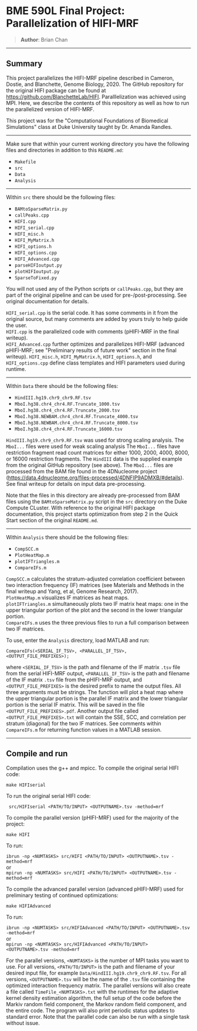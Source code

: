 # BME 590L Final Project: Parallelization of HIFI-MRF    
>**Author**: Brian Chan  
----------
## Summary  
This project parallelizes the HIFI-MRF pipeline described in Cameron, Dostie, and Blanchette, Genome Biology, 2020. The GitHub repository for the original HIFI package can be found at https://github.com/BlanchetteLab/HIFI.  Paralllelization was achieved using MPI. Here, we describe the contents of this repository as well as how to run the parallelized version of HIFI-MRF.   

This project was for the "Computational Foundations of Biomedical Simulations" class at Duke University taught by Dr. Amanda Randles.

-----------

Make sure that within your current working directory you have the following files and directories in addition to this `README.md`:  

- `Makefile`  
- `src`  
- `Data`  
- `Analysis`      

----------   
Within ``` src ``` there should be the following files:    

- `BAMtoSparseMatrix.py`  
- `callPeaks.cpp`  
- `HIFI.cpp`  
- `HIFI_serial.cpp`  
- `HIFI_misc.h`  
- `HIFI_MyMatrix.h`  
- `HIFI_options.h`  
- `HIFI_options.cpp`  
- `HIFI_Advanced.cpp`  
- `parseHIFIoutput.py`  
- `plotHIFIoutput.py`  
- `SparseToFixed.py`  

You will not used any of the Python scripts or `callPeaks.cpp`, but they are part of the original pipeline and can be used for pre-/post-processing.
See original documentation for details.  

``` HIFI_serial.cpp ``` is the serial code. It has some comments in it from the original source, but many comments are added by yours truly to help guide the user.  
``` HIFI.cpp ``` is the parallelized code with comments (pHIFI-MRF in the final writeup).    
``` HIFI_Advanced.cpp ``` further optimizes and parallelizes HIFI-MRF (advanced pHIFI-MRF; see "Preliminary results of future work" section in the final writeup).
```HIFI_misc.h```, ```HIFI_MyMatrix.h```, ```HIFI_options.h```, and ```HIFI_options.cpp``` define class templates and HIFI parameters used during runtime.

-------------------  
Within ``` Data ``` there should be the following files:  
- `HindIII.hg19.chr9_chr9.RF.tsv`  
- `MboI.hg38.chr4_chr4.RF.Truncate_1000.tsv`  
- `MboI.hg38.chr4_chr4.RF.Truncate_2000.tsv`  
- `MboI.hg38.NEWBAM.chr4_chr4.RF.Truncate_4000.tsv`  
- `MboI.hg38.NEWBAM.chr4_chr4.RF.Truncate_8000.tsv`  
- `MboI.hg38.chr4_chr4.RF.Truncate_16000.tsv`  


`HindIII.hg19.chr9_chr9.RF.tsv` was used for strong scaling analysis. The `MboI...` files were used for weak scaling analysis The `MboI...` files have restriction fragment read count matrices for either 1000, 2000, 4000, 8000, or 16000 restriction fragments.  The `HindIII` data is the supplied example from the original GitHub repository (see above). The `MboI...` files are processed from the BAM file found in the 4DNucleome project (https://data.4dnucleome.org/files-processed/4DNFIP9ADMXB/#details). See final writeup for details on input data pre-processing.  

Note that the files in this directory are already pre-processed from BAM files using the `BAMtoSparseMatrix.py` script in the `src` directory on the Duke Compute CLuster. With reference to the original HIFI package documentation, this project starts optimization from step 2 in the Quick Start section of the original `README.md`.

-------------------  
Within ``` Analysis ``` there should be the following files:  
- `CompSCC.m`  
- `PlotHeatMap.m`  
- `plotIFTriangles.m`  
- `CompareIFs.m`  

`CompSCC.m` calculates the stratum-adjusted correlation coefficient between two interaction frequency (IF) matrices (see Materials and Methods in the final writeup and Yang, et al, Genome Research, 2017).  
`PlotHeatMap.m` visualizes IF matrices as heat maps.  
`plotIFTriangles.m` simultaneously plots two IF matrix heat maps: one in the upper triangular portion of the plot and the second in the lower triangular portion.  
`CompareIFs.m` uses the three previous files to run a full comparison between two IF matrices.  

To use, enter the `Analysis` directory, load MATLAB and run:  

```CompareIFs(<SERIAL_IF_TSV>, <PARALLEL_IF_TSV>, <OUTPUT_FILE_PREFIXES>);```    

where `<SERIAL_IF_TSV>` is the path and filename of the IF matrix `.tsv` file from the serial HIFI-MRF output, `<PARALLEL_IF_TSV>` is the path and filename of the IF matrix `.tsv` file from the pHIFI-MRF output, and `<OUTPUT_FILE_PREFIXES>` is the desired prefix to name the output files. All three arguments must be strings. The function will plot a heat map where the upper triangular portion is the parallel IF matrix and the lower triangular portion is the serial IF matrix. This will be saved in the file `<OUTPUT_FILE_PREFIXES>.pdf`. Another output file called `<OUTPUT_FILE_PREFIXES>.txt` will contain the SSE, SCC, and correlation per stratum (diagonal) for the two IF matrices. See comments within `CompareIFs.m` for returning function values in a MATLAB session.

-------------------  

## Compile and run  

Compilation uses the g++ and mpicc. To compile the original serial HIFI code:

``` make HIFIserial ```  

To run the original serial HIFI code:

``` src/HIFIserial <PATH/TO/INPUT> <OUTPUTNAME>.tsv -method=mrf```  

To compile the parallel version (pHIFI-MRF) used for the majority of the project:  

``` make HIFI ```    

To run:

```ibrun -np <NUMTASKS> src/HIFI <PATH/TO/INPUT> <OUTPUTNAME>.tsv -method=mrf ```  
or  
```mpirun -np <NUMTASKS> src/HIFI <PATH/TO/INPUT> <OUTPUTNAME>.tsv -method=mrf ```  

To compile the advanced parallel version (advanced pHIFI-MRF) used for preliminary testing of continued optimizations:  

``` make HIFIAdvanced ```  

To run:

```ibrun -np <NUMTASKS> src/HIFIAdvanced <PATH/TO/INPUT> <OUTPUTNAME>.tsv -method=mrf ```  
or  
```mpirun -np <NUMTASKS> src/HIFIAdvanced <PATH/TO/INPUT> <OUTPUTNAME>.tsv -method=mrf ```  

For the parallel versions, ``` <NUMTASKS> ``` is the number of MPI tasks you want to use. For all versions, `<PATH/TO/INPUT>` is the path and filename of your desired input file, for example `Data/HindIII.hg19.chr9_chr9.RF.tsv`. For all versions, ``` <OUTPUTNAME>.tsv ``` will be the name of the `.tsv` file containing the optimized interaction frequency matrix. The parallel versions will also create a file called `TimeFile_<NUMTASKS>.txt` with the runtimes for the adaptive kernel density estimation algorithm, the full setup of the code before the Markiv random field component, the Markov random field component, and the entire code. The program will also print periodic status updates to standard error. Note that the parallel code can also be run with a single task without issue.  

